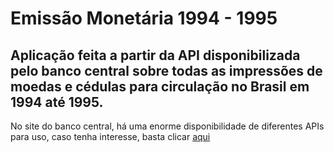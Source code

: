﻿# Emissão Monetária 1994 - 1995
## Aplicação feita a partir da API disponibilizada pelo banco central sobre todas as impressões de moedas e cédulas para circulação no Brasil em 1994 até 1995.

No site do banco central, há uma enorme disponibilidade de diferentes APIs para uso, caso tenha interesse, basta clicar [aqui](https://dadosabertos.bcb.gov.br/dataset?res_format=API)
